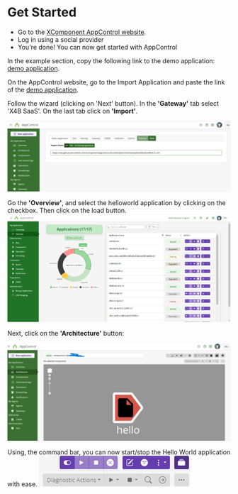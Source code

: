 # Get Started

-   Go to the [XComponent AppControl website](https://appcontrol.xcomponent.com).
-   Log in using a social provider
-   You're done! You can now get started with AppControl

In the example section, copy the following link to the demo application: [demo application](https://raw.githubusercontent.com/xcomponent/appcontrol-documentation/main/examples/helloworld%2Cv1.xml).

On the AppControl website, go to the Import Application and paste the link of the [demo application](https://raw.githubusercontent.com/xcomponent/appcontrol-documentation/main/examples/helloworld%2Cv1.xml).

Follow the wizard (clicking on 'Next' button). In the **'Gateway'** tab select 'X4B SaaS'. On the last tab click on **'Import'**.

![Sceenshot Menu](../images/sceenshot_menu.png)

Go the **'Overview'**, and select the helloworld application by clicking on the checkbox.
Then click on the load button.
![Dashboard1](../images/dashboard1.png)

Next, click on the **'Architecture'** button:

![Map1](../images/map1.png)

Using, the command bar, you can now start/stop the Hello World application with ease.
![Command Bar](../images/command_bar.png)

